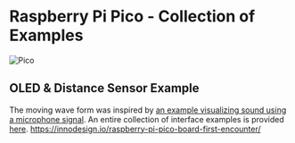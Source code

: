 # Raspberry Pi Pico - Collection of Examples 
![Pico](https://innodesign.io/content/images/size/w2000/2021/04/pico_unpacking.jpg)
## OLED & Distance Sensor Example 
The moving wave form was inspired by [an example visualizing sound using a microphone signal](https://makersportal.com/blog/raspberry-pi-pico-oled-display). An entire collection of interface examples is provided [here](https://dronebotworkshop.com/pi-pico/#Analog_Pins). 
https://innodesign.io/raspberry-pi-pico-board-first-encounter/ 

